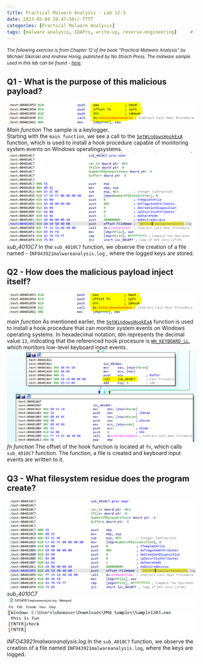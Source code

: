 ```yaml
---
title: Practical Malware Analysis - Lab 12-3
date: 2023-05-04 20:47:56+/-TTTT  
categories: [Practical Malware Analysis]
tags: [malware analysis, IDAPro, write-up, reverse-engineering]     # TAG names should always be lowercase
---
```

<span style="font-size: smaller;">*The following exercise is from Chapter 12 of the book "Practical Malware Analysis" by Michael Sikorski and Andrew Honig; published by No Strach Press. The malware sample used in this lab can be found - [here](https://github.com/mikesiko/PracticalMalwareAnalysis-Labs).*</span>

## Q1 - What is the purpose of this malicious payload?
![screenshot 1](https://github.com/sanyakaushal/images/blob/main/Lab9_s1.PNG?raw=true) _Main function_
The sample is a keylogger.<br>
Starting with the ``main function``, we see a call to the [``SetWindowsHookExA``](https://learn.microsoft.com/en-us/windows/win32/api/winuser/nf-winuser-setwindowshookexa) function, which is
used to install a hook procedure capable of monitoring system events on Windows operatingsystems. 
![screenshot 2](https://github.com/sanyakaushal/images/blob/main/Lab9_s2.PNG?raw=true) _sub_4010C7_
In the ``sub_4010C7`` function, we observe the creation of a file named - ``INFO43921malwareanalysis.log`` , where the logged keys are stored. 

## Q2 - How does the malicious payload inject itself?
![screenshot 3](https://github.com/sanyakaushal/images/blob/main/Lab9_s3.PNG?raw=true) _main function_
As mentioned earlier, the [``SetWindowsHookExA``](https://learn.microsoft.com/en-us/windows/win32/api/winuser/nf-winuser-setwindowshookexa) function is used to install a hook procedure that can monitor system events on Windows operating systems. In hexadecimal notation, ``0Dh`` represents the decimal value ``13``, indicating that the referenced hook procesure is [``WH_KEYBOARD_LL``](https://learn.microsoft.com/en-us/windows/win32/api/winuser/nf-winuser-setwindowshookexa), which monitors low-level keyboard input events.
![screenshot 4](https://github.com/sanyakaushal/images/blob/main/Lab9_s4.PNG?raw=true) _fn function_
The offset of the hook function is located at ``fn``, which calls ``sub_4010C7`` function. The function, a file is created and keyboard input events are written to it. 

## Q3 - What filesystem residue does the program create?
![screenshot 5](https://github.com/sanyakaushal/images/blob/main/Lab9_s5.PNG?raw=true) _sub_4010C7_
![screenshot 6](https://github.com/sanyakaushal/images/blob/main/Lab9_s6.PNG?raw=true) _INFO43921malwareanalysis.log_
In the ``sub_4010C7`` function, we observe the creation of a file named ``INFO43921malwareanalysis.log``, where the keys are logged.
